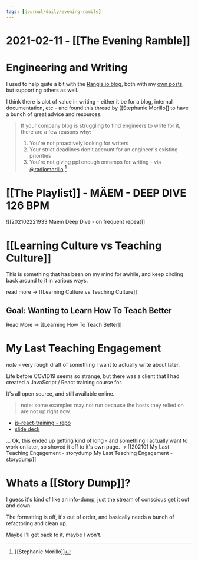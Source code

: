 ```yaml
---
tags: [journal/daily/evening-ramble]
---
```


# 2021-02-11 - [[The Evening Ramble]]

# Engineering and Writing

I used to help quite a bit with the [Rangle.io blog](https://rangle.io/blog/), both with my [own posts](https://rangle.io/blog/author/evan/), but supporting others as well.

I think there is alot of value in writing - either it be for a blog, internal documentation, etc - and found this thread by [[Stephanie Morillo]] to have a bunch of great advice and resources.

> If your company blog is struggling to find engineers to write for it, there are a few reasons why:
> 1. You're not proactively looking for writers
> 2. Your strict deadlines don't account for an engineer's existing priorities
> 3. You're not giving ppl enough onramps for writing - via [@radiomorillo](https://twitter.com/radiomorillo/status/1359880970510495745) [^1rad]

[^1rad]: [[Stephanie Morillo]]

# [[The Playlist]] - MÄEM - DEEP DIVE 126 BPM

![[202102221933 Maem Deep Dive - on frequent repeat]]

# [[Learning Culture vs Teaching Culture]]

This is something that has been on my mind for awhile, and keep circling back around to it in various ways.

read more -> [[Learning Culture vs Teaching Culture]]

## Goal: Wanting to Learn How To Teach Better

Read More -> [[Learning How To Teach Better]]

# My Last Teaching Engagement


*note* - very rough draft of something I want to actually write about later.

Life before COVID19 seems so strange, but there was a client that I had created a JavaScript / React training course for. 

It's all open source, and still available online. 

> note: some examples may not run because the hosts they relied on are not up right now.

- [js-react-training - repo](https://github.com/e-schultz/ts-js-react-training/)
- [slide deck](https://rio-react-training.now.sh/decks/home/#0)

... Ok, this ended up getting kind of long - and something I actually want to work on later, so shoved it off to it's own page. -> [[202101 My Last Teaching Engagement - storydump|My Last Teaching Engagement - storydump]]

# Whats a [[Story Dump]]?

I guess it's kind of like an info-dump, just the stream of conscious get it out and down. 

The formatting is off, it's out of order, and basically needs a bunch of refactoring and clean up. 

Maybe I'll get back to it, maybe I won't. 